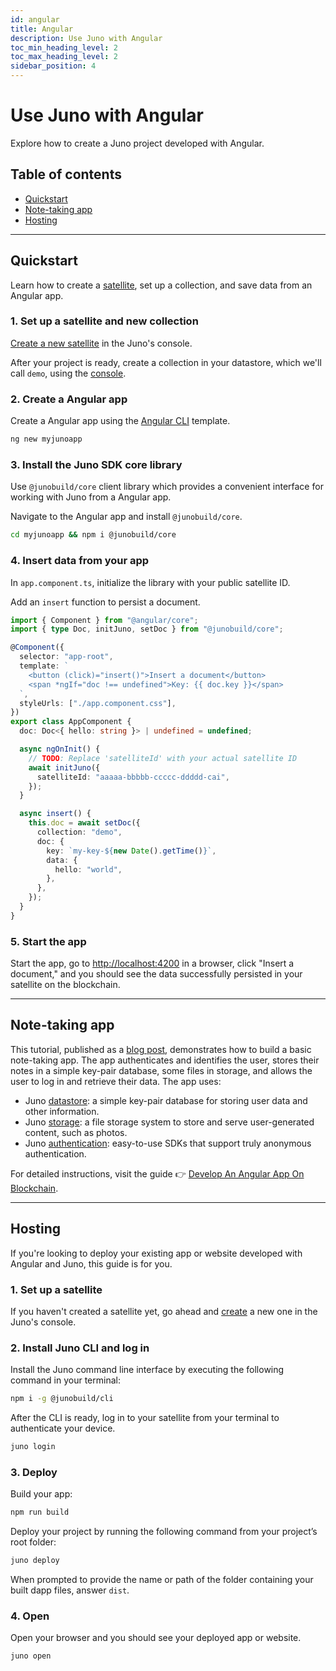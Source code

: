 ```yaml
---
id: angular
title: Angular
description: Use Juno with Angular
toc_min_heading_level: 2
toc_max_heading_level: 2
sidebar_position: 4
---
```


# Use Juno with Angular

Explore how to create a Juno project developed with Angular.

## Table of contents

- [Quickstart](#quickstart)
- [Note-taking app](#note-taking-app)
- [Hosting](#hosting)

---

## Quickstart

Learn how to create a [satellite], set up a collection, and save data from an Angular app.

### 1. Set up a satellite and new collection

[Create a new satellite](../add-juno-to-an-app/create-a-satellite.md) in the Juno's console.

After your project is ready, create a collection in your datastore, which we'll call `demo`, using the [console](https://console.juno.build).

### 2. Create a Angular app

Create a Angular app using the [Angular CLI](https://angular.io/cli) template.

```bash
ng new myjunoapp
```

### 3. Install the Juno SDK core library

Use `@junobuild/core` client library which provides a convenient interface for working with Juno from a Angular app.

Navigate to the Angular app and install `@junobuild/core`.

```bash
cd myjunoapp && npm i @junobuild/core
```

### 4. Insert data from your app

In `app.component.ts`, initialize the library with your public satellite ID.

Add an `insert` function to persist a document.

```typescript
import { Component } from "@angular/core";
import { type Doc, initJuno, setDoc } from "@junobuild/core";

@Component({
  selector: "app-root",
  template: `
    <button (click)="insert()">Insert a document</button>
    <span *ngIf="doc !== undefined">Key: {{ doc.key }}</span>
  `,
  styleUrls: ["./app.component.css"],
})
export class AppComponent {
  doc: Doc<{ hello: string }> | undefined = undefined;

  async ngOnInit() {
    // TODO: Replace 'satelliteId' with your actual satellite ID
    await initJuno({
      satelliteId: "aaaaa-bbbbb-ccccc-ddddd-cai",
    });
  }

  async insert() {
    this.doc = await setDoc({
      collection: "demo",
      doc: {
        key: `my-key-${new Date().getTime()}`,
        data: {
          hello: "world",
        },
      },
    });
  }
}
```

### 5. Start the app

Start the app, go to [http://localhost:4200](http://localhost:4200) in a browser, click "Insert a document," and you should see the data successfully persisted in your satellite on the blockchain.

---

## Note-taking app

This tutorial, published as a [blog post](/blog/develop-an-angular-app-on-blockchain), demonstrates how to build a basic note-taking app. The app authenticates and identifies the user, stores their notes in a simple key-pair database, some files in storage, and allows the user to log in and retrieve their data. The app uses:

- Juno [datastore](../build/datastore.md): a simple key-pair database for storing user data and other information.
- Juno [storage](../build/storage.md): a file storage system to store and serve user-generated content, such as photos.
- Juno [authentication](../build/authentication.md): easy-to-use SDKs that support truly anonymous authentication.

For detailed instructions, visit the guide 👉 [Develop An Angular App On Blockchain](/blog/develop-an-angular-app-on-blockchain).

---

## Hosting

If you're looking to deploy your existing app or website developed with Angular and Juno, this guide is for you.

### 1. Set up a satellite

If you haven't created a satellite yet, go ahead and [create](../add-juno-to-an-app/create-a-satellite.md) a new one in the Juno's console.

### 2. Install Juno CLI and log in

Install the Juno command line interface by executing the following command in your terminal:

```bash
npm i -g @junobuild/cli
```

After the CLI is ready, log in to your satellite from your terminal to authenticate your device.

```bash
juno login
```

### 3. Deploy

Build your app:

```bash
npm run build
```

Deploy your project by running the following command from your project’s root folder:

```bash
juno deploy
```

When prompted to provide the name or path of the folder containing your built dapp files, answer `dist`.

### 4. Open

Open your browser and you should see your deployed app or website.

```bash
juno open
```

[satellite]: ../terminology.md#satellite
